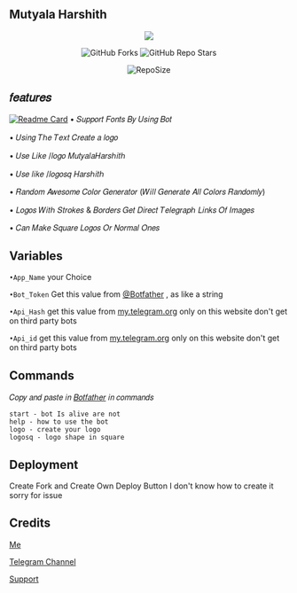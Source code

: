 ## Mutyala Harshith
<p align="center"><a href="https://github.com/Develovepers/LogoMaker"><img src="https://telegra.ph/file/236794ce4bb2213eaae1e.jpg"></a></p>
<p align="center" > <img alt="GitHub Forks" src="https://img.shields.io/github/forks/Develovepers/LogoMaker?label=%F0%9F%8D%B4Forks&logoColor=blue&style=circle"> <img alt="GitHub Repo Stars" src="https://img.shields.io/github/stars/Develovepers/LogoMaker?label=%E2%AD%90%EF%B8%8FStars&logoColor=blue&style=circle"> </p>
<p align="center" > <img alt="RepoSize" src="https://img.shields.io/github/repo-size/Develovepers/LogoMaker?label=🗃️ Repo Size&logoColor=blue&style=circle"></p>

 ## 𝑓𝑒𝑎𝑡𝑢𝑟𝑒𝑠

[![Readme Card](https://github-readme-stats.vercel.app/api/pin/?username=Develovepers&repo=logomaker&theme=social)](https://github.com/Develovepers/logomaker&bg_color=grey)
• 𝑆𝑢𝑝𝑝𝑜𝑟𝑡 𝐹𝑜𝑛𝑡𝑠 𝐵𝑦 𝑈𝑠𝑖𝑛𝑔 𝐵𝑜𝑡

• 𝑈𝑠𝑖𝑛𝑔 𝑇ℎ𝑒 𝑇𝑒𝑥𝑡 𝐶𝑟𝑒𝑎𝑡𝑒 𝑎 𝑙𝑜𝑔𝑜

• 𝑈𝑠𝑒 𝐿𝑖𝑘𝑒 /𝑙𝑜𝑔𝑜 𝑀𝑢𝑡𝑦𝑎𝑙𝑎𝐻𝑎𝑟𝑠ℎ𝑖𝑡ℎ

• 𝑈𝑠𝑒 𝑙𝑖𝑘𝑒 /𝑙𝑜𝑔𝑜𝑠𝑞 𝐻𝑎𝑟𝑠ℎ𝑖𝑡ℎ

• 𝑅𝑎𝑛𝑑𝑜𝑚 𝐴𝑤𝑒𝑠𝑜𝑚𝑒 𝐶𝑜𝑙𝑜𝑟 𝐺𝑒𝑛𝑒𝑟𝑎𝑡𝑜𝑟 (𝑊𝑖𝑙𝑙 𝐺𝑒𝑛𝑒𝑟𝑎𝑡𝑒 𝐴𝑙𝑙 𝐶𝑜𝑙𝑜𝑟𝑠 𝑅𝑎𝑛𝑑𝑜𝑚𝑙𝑦)


• 𝐿𝑜𝑔𝑜𝑠 𝑊𝑖𝑡ℎ 𝑆𝑡𝑟𝑜𝑘𝑒𝑠 & 𝐵𝑜𝑟𝑑𝑒𝑟𝑠
𝐺𝑒𝑡 𝐷𝑖𝑟𝑒𝑐𝑡 𝑇𝑒𝑙𝑒𝑔𝑟𝑎𝑝ℎ 𝐿𝑖𝑛𝑘𝑠 𝑂𝑓 𝐼𝑚𝑎𝑔𝑒𝑠


• 𝐶𝑎𝑛 𝑀𝑎𝑘𝑒 𝑆𝑞𝑢𝑎𝑟𝑒 𝐿𝑜𝑔𝑜𝑠 𝑂𝑟 𝑁𝑜𝑟𝑚𝑎𝑙 𝑂𝑛𝑒𝑠
## Variables

`•App_Name` your Choice

`•Bot_Token` Get this value from [@Botfather](https://t.me/botfather) , as like a string

`•Api_Hash` get this value from [my.telegram.org](https://my.telegram.org/auth) only on this website don't get on third party bots

`•Api_id` get this value from [my.telegram.org](https://my.telegram.org/auth) only on this website don't get on third party bots

## Commands
 𝐶𝑜𝑝𝑦 𝑎𝑛𝑑 𝑝𝑎𝑠𝑡𝑒 𝑖𝑛 [𝐵𝑜𝑡𝑓𝑎𝑡ℎ𝑒𝑟](https://t.me/Botfather) 𝑖𝑛 𝑐𝑜𝑚𝑚𝑎𝑛𝑑𝑠
```MH
start - bot Is alive are not
help - how to use the bot
logo - create your logo
logosq - logo shape in square
```

## Deployment
Create Fork and Create Own Deploy Button I don't know how to create it sorry for issue

## Credits
[Me](https://GitHub.com/develovepers)

[Telegram Channel](https://t.me/MutyalaHarshith)

[Support](https://t.me/harshith_bots)
